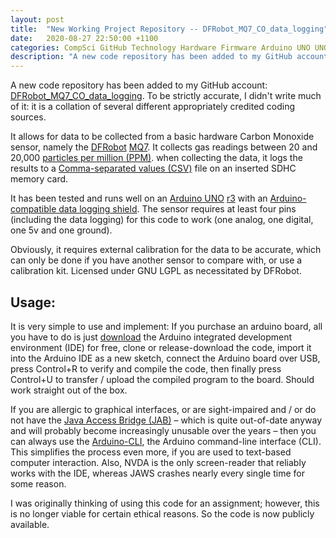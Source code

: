 ```yaml
---
layout: post
title:  "New Working Project Repository -- DFRobot_MQ7_CO_data_logging"
date:   2020-08-27 22:50:00 +1100
categories: CompSci GitHub Technology Hardware Firmware Arduino UNO UNOr3 Microcontroller DFRobot.
description: "A new code repository has been added to my GitHub account: DFRobot_MQ7_CO_data_logging.  To be strictly accurate, I didn't..."
---
```


A new code repository has been added to my GitHub account: [DFRobot_MQ7_CO_data_logging](https://github.com/njsch/DFRobot_MQ7_CO_data_logging/).  To be strictly accurate, I didn't write much of it: it is a collation of several different appropriately credited coding sources.

It allows for data to be collected from a basic hardware Carbon Monoxide sensor, namely the [DFRobot](https://www.dfrobot.com/) [MQ7](https://core-electronics.com.au/analog-carbon-monoxide-sensor-mq7.html).  It collects gas readings between 20 and 20,000 [particles per million (PPM)](https://groups.molbiosci.northwestern.edu/holmgren/Glossary/Definitions/Def-P/parts_per_million.html).  when collecting the data, it logs the results to a [Comma-separated values (CSV)](https://www.csvreader.com/csv_format.php) file on an inserted SDHC memory card.

It has been tested and runs well on an [Arduino UNO](https://www.arduino.cc/en/Guide/ArduinoUno) [r3](https://store.arduino.cc/usa/arduino-uno-rev3) with an [Arduino-compatible data logging shield](https://www.jaycar.com.au/arduino-compatible-data-logging-shield/p/XC4536).  The sensor requires at least four pins (including the data logging) for this code to work (one analog, one digital, one 5v and one ground).

Obviously, it requires external calibration for the data to be accurate, which can only be done if you have another sensor to compare with, or use a calibration kit.  Licensed under GNU LGPL as necessitated by DFRobot.

## Usage:
It is very simple to use and implement: If you purchase an arduino board, all you have to do is just [download](https://www.arduino.cc/en/main/software) the Arduino integrated development environment (IDE) for free, clone or release-download the code, import it into the Arduino IDE as a new sketch, connect the Arduino board over USB, press Control+R to verify and compile the code, then finally press Control+U to transfer / upload the compiled program to the board.  Should work straight out of the box.

If you are allergic to graphical interfaces, or are sight-impaired and / or do not have the [Java Access Bridge (JAB)](https://docs.oracle.com/javase/accessbridge/2.0.2/introduction.htm) &ndash; which is quite out-of-date anyway and will probably become increasingly unusable over the years &ndash; then you can always use the [Arduino-CLI](https://www.arduino.cc/pro/cli), the Arduino command-line interface (CLI).  This simplifies the process even more, if you are used to text-based computer interaction.  Also, NVDA is the only screen-reader that reliably works with the IDE, whereas JAWS crashes nearly every single time for some reason.

I was originally thinking of using this code for an assignment; however, this is no longer viable for certain ethical reasons.  So the code is now publicly available.